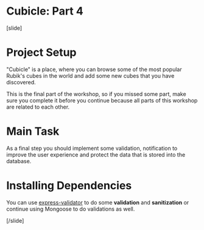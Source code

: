 # Cubicle: Part 4

[slide]

# Project Setup

"Cubicle" is a place, where you can browse some of the most popular Rubik's cubes in the world and add some new cubes that you have discovered.

This is the final part of the workshop, so if you missed some part, make sure you complete it before you continue because all parts of this workshop are related to each other.

# Main Task

As a final step you should implement some validation, notification to improve the user experience and protect the data that is stored into the database.

# Installing Dependencies

You can use [express-validator](https://www.npmjs.com/package/express-validator) to do some **validation** and **sanitization** or continue using Mongoose to do validations as well.

[/slide]